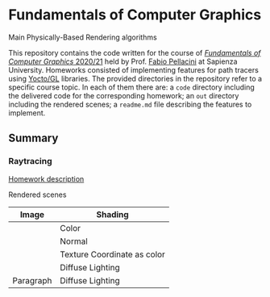 # Fundamentals of Computer Graphics
Main Physically-Based Rendering algorithms

This repository contains the code written for the course of [<i>Fundamentals of Computer Graphics</i> 2020/21](https://pellacini.di.uniroma1.it/teaching/graphics20d/index.html) held by Prof. [Fabio Pellacini](https://pellacini.di.uniroma1.it) at Sapienza University. Homeworks consisted of implementing features for path tracers using [Yocto/GL](https://github.com/xelatihy/yocto-gl) libraries.
The provided directories in the repository refer to a specific course topic. In each of them there are: a ```code``` directory including the delivered code for the corresponding homework; an ```out``` directory including the rendered scenes; a ```readme.md``` file describing the features to implement.

## Summary

### Raytracing

[Homework description](https://github.com/luismautone/fundamentals-computer-graphics/blob/main/raytracing/readme.md)

Rendered scenes

| Image      | Shading |
| ----------- | ----------- |
| [](https://github.com/luismautone/fundamentals-computer-graphics/blob/main/raytracing/out/lowres/0x_color_720_9.jpg)      | Color       |
| [](https://github.com/luismautone/fundamentals-computer-graphics/blob/main/raytracing/out/lowres/0x_normal_720_9.jpg)   | Normal        |
| [](https://github.com/luismautone/fundamentals-computer-graphics/blob/main/raytracing/out/lowres/0x_texcoord_720_9.jpg)   | Texture Coordinate as color      |
| [](https://github.com/luismautone/fundamentals-computer-graphics/blob/main/raytracing/out/lowres/0x_eyelight_720_9.jpg)   | Diffuse Lighting        |
| Paragraph   | Diffuse Lighting        |
